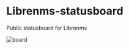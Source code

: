# Librenms-statusboard
Public statusboard for Librenms

![board](https://i.gyazo.com/6efecf36345b46be04bdfcf90a2b8d20.png)
